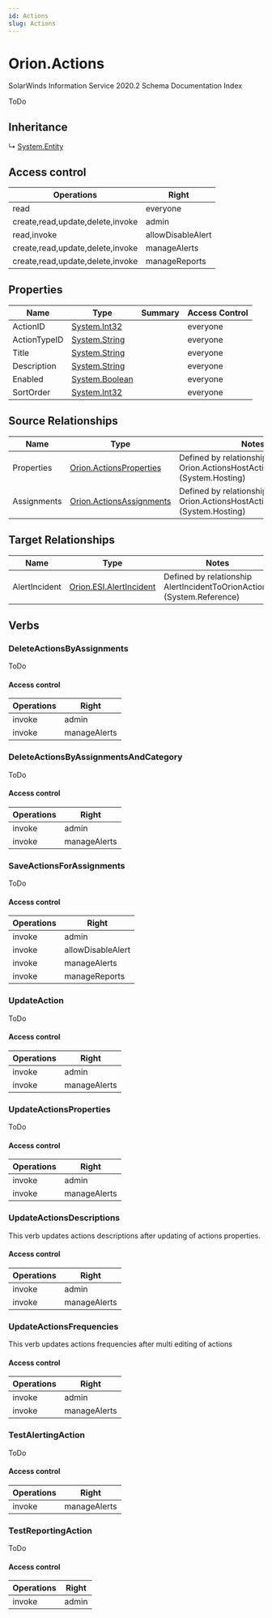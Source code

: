 ```yaml
---
id: Actions
slug: Actions
---
```


# Orion.Actions

SolarWinds Information Service 2020.2 Schema Documentation Index

ToDo

## Inheritance

↳ [System.Entity](./../System/Entity)

## Access control

| Operations | Right |
| ------ | ------ |
| read | everyone |
| create,read,update,delete,invoke | admin |
| read,invoke | allowDisableAlert |
| create,read,update,delete,invoke | manageAlerts |
| create,read,update,delete,invoke | manageReports |

## Properties

| Name | Type | Summary | Access Control |
| ------ | ------ | ------ | ------ |
| ActionID | [System.Int32](https://docs.microsoft.com/en-us/dotnet/api/system.int32) |  | everyone |
| ActionTypeID | [System.String](https://docs.microsoft.com/en-us/dotnet/api/system.string) |  | everyone |
| Title | [System.String](https://docs.microsoft.com/en-us/dotnet/api/system.string) |  | everyone |
| Description | [System.String](https://docs.microsoft.com/en-us/dotnet/api/system.string) |  | everyone |
| Enabled | [System.Boolean](https://docs.microsoft.com/en-us/dotnet/api/system.boolean) |  | everyone |
| SortOrder | [System.Int32](https://docs.microsoft.com/en-us/dotnet/api/system.int32) |  | everyone |

## Source Relationships

| Name | Type | Notes |
| ------ | ------ | ------ |
| Properties | [Orion.ActionsProperties](./../Orion/ActionsProperties) | Defined by relationship Orion.ActionsHostActionsProperties (System.Hosting) |
| Assignments | [Orion.ActionsAssignments](./../Orion/ActionsAssignments) | Defined by relationship Orion.ActionsHostActionsAssignments (System.Hosting) |

## Target Relationships

| Name | Type | Notes |
| ------ | ------ | ------ |
| AlertIncident | [Orion.ESI.AlertIncident](./../Orion.ESI/AlertIncident) | Defined by relationship AlertIncidentToOrionActions (System.Reference) |

## Verbs

### DeleteActionsByAssignments

ToDo

#### Access control

| Operations | Right |
| ------ | ------ |
| invoke | admin |
| invoke | manageAlerts |

### DeleteActionsByAssignmentsAndCategory

ToDo

#### Access control

| Operations | Right |
| ------ | ------ |
| invoke | admin |
| invoke | manageAlerts |

### SaveActionsForAssignments

ToDo

#### Access control

| Operations | Right |
| ------ | ------ |
| invoke | admin |
| invoke | allowDisableAlert |
| invoke | manageAlerts |
| invoke | manageReports |

### UpdateAction

ToDo

#### Access control

| Operations | Right |
| ------ | ------ |
| invoke | admin |
| invoke | manageAlerts |

### UpdateActionsProperties

ToDo

#### Access control

| Operations | Right |
| ------ | ------ |
| invoke | admin |
| invoke | manageAlerts |

### UpdateActionsDescriptions

This verb updates actions descriptions after updating of actions properties.

#### Access control

| Operations | Right |
| ------ | ------ |
| invoke | admin |
| invoke | manageAlerts |

### UpdateActionsFrequencies

This verb updates actions frequencies after multi editing of actions

#### Access control

| Operations | Right |
| ------ | ------ |
| invoke | admin |
| invoke | manageAlerts |

### TestAlertingAction

ToDo

#### Access control

| Operations | Right |
| ------ | ------ |
| invoke | manageAlerts |

### TestReportingAction

ToDo

#### Access control

| Operations | Right |
| ------ | ------ |
| invoke | admin |

